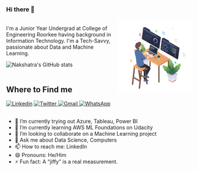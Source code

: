 ### Hi there 👋
  <img align="right" alt="JPG" src="https://github.com/nakshatra-garg/nakshatra-garg/blob/main/programmer.jpg" width="40%" height="40%" />
<br>
I'm a Junior Year Undergrad at College of Engineering Roorkee having background in Information Technology. I'm a Tech-Savvy, passionate about Data and Machine Learning.

![Nakshatra's GitHub stats](https://github-readme-stats.vercel.app/api?username=nakshatra-garg&hide=issues&show_icons=true) <br>
<br>
## Where to Find me
<a href="https://www.linkedin.com/in/nakshatra-garg/"><img src="https://edent.github.io/SuperTinyIcons/images/svg/linkedin.svg" width="40" title="Linkedin" /></a>  <a href="https://twitter.com/nakshatra_garg_"><img src="https://edent.github.io/SuperTinyIcons/images/svg/twitter.svg" width="40" title="Twitter"/> </a>  <a href="mailto:gargnakshatra11@gmail.com"><img src="https://edent.github.io/SuperTinyIcons/images/svg/gmail.svg" width="40" title="Gmail"/> </a>  <a href="https://wa.me/919568227135"><img src="https://camo.githubusercontent.com/945d32cdd8d51fe844ca8b2976914ae8786586607aee1cba24d7318e24b30411/68747470733a2f2f6564656e742e6769746875622e696f2f537570657254696e7949636f6e732f696d616765732f7376672f77686174736170702e737667" width="40" title="WhatsApp"/> </a> <br>
<br>
- 🔭 I’m currently trying out Azure, Tableau, Power BI
- 🌱 I’m currently learning AWS ML Foundations on Udacity
- 👯 I’m looking to collaborate on a Machine Learning project
- 💬 Ask me about Data Science, Computers
- 📫 How to reach me: LinkedIn
- 😄 Pronouns: He/Him
- ⚡ Fun fact: A “jiffy” is a real measurement.
